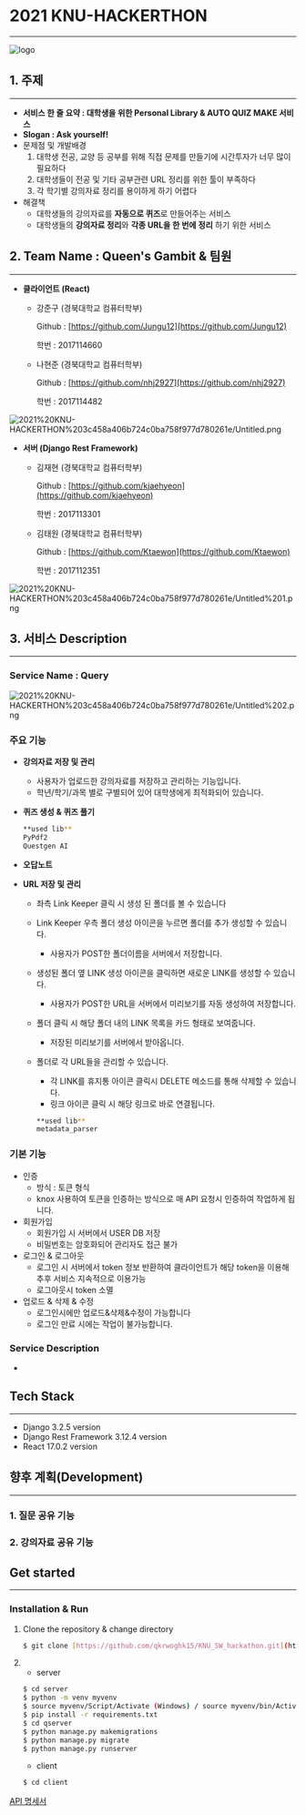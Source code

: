# 2021 KNU-HACKERTHON

---

![logo](https://s3.us-west-2.amazonaws.com/secure.notion-static.com/ad267fd9-e53d-49e8-893d-9b8fdd02b499/Untitled.jpeg?X-Amz-Algorithm=AWS4-HMAC-SHA256&X-Amz-Credential=AKIAT73L2G45O3KS52Y5%2F20210722%2Fus-west-2%2Fs3%2Faws4_request&X-Amz-Date=20210722T203055Z&X-Amz-Expires=86400&X-Amz-Signature=a892073330e564e4b887b455ebb59166a4599935bc6a09b3fad32b78d509cbed&X-Amz-SignedHeaders=host&response-content-disposition=filename%20%3D%22Untitled.jpeg%22)

## 1. 주제

---

- **서비스 한 줄 요약 : 대학생을 위한 Personal Library & AUTO QUIZ MAKE 서비스**
- **Slogan : Ask yourself!**
- 문제점 및 개발배경
    1. 대학생 전공, 교양 등 공부를 위해 직접 문제를 만들기에 시간투자가 너무 많이 필요하다
    2. 대학생들이 전공 및 기타 공부관련 URL 정리를 위한 툴이 부족하다
    3. 각 학기별 강의자료 정리를 용이하게 하기 어렵다
- 해결책
    - 대학생들의 강의자료를 **자동으로 퀴즈**로 만들어주는 서비스
    - 대학생들의 **강의자료 정리**와 **각종 URL을 한 번에 정리** 하기 위한 서비스

## 2. Team Name : Queen's Gambit & 팀원

---

- **클라이언트 (React)**
    - 강준구 (경북대학교 컴퓨터학부)

        Github : [https://github.com/Jungu12](https://github.com/Jungu12)

        학번 : 2017114660

    - 나현준 (경북대학교 컴퓨터학부)

        Github : [https://github.com/nhj2927](https://github.com/nhj2927)

        학번 : 2017114482

![2021%20KNU-HACKERTHON%203c458a406b724c0ba758f977d780261e/Untitled.png](2021%20KNU-HACKERTHON%203c458a406b724c0ba758f977d780261e/Untitled.png)

- **서버 (Django Rest Framework)**
    - 김재현 (경북대학교 컴퓨터학부)

        Github : [https://github.com/kjaehyeon](https://github.com/kjaehyeon)

        학번 : 2017113301

    - 김태원 (경북대학교 컴퓨터학부)

        Github : [https://github.com/Ktaewon](https://github.com/Ktaewon)

        학번 : 2017112351

![2021%20KNU-HACKERTHON%203c458a406b724c0ba758f977d780261e/Untitled%201.png](2021%20KNU-HACKERTHON%203c458a406b724c0ba758f977d780261e/Untitled%201.png)

## 3. 서비스 Description

---

### **Service Name : Query**

![2021%20KNU-HACKERTHON%203c458a406b724c0ba758f977d780261e/Untitled%202.png](2021%20KNU-HACKERTHON%203c458a406b724c0ba758f977d780261e/Untitled%202.png)

### **주요 기능**

- **강의자료 저장 및 관리**
    - 사용자가 업로드한 강의자료를 저장하고 관리하는 기능입니다.
    - 학년/학기/과목 별로 구별되어 있어 대학생에게 최적화되어 있습니다.
- **퀴즈 생성 & 퀴즈 풀기**

    ```bash
    **used lib**
    PyPdf2
    Questgen AI
    ```

- **오답노트**
- **URL 저장 및 관리**
    - 좌측 Link Keeper 클릭 시 생성 된 폴더를 볼 수 있습니다
    - Link Keeper 우측 폴더 생성 아이콘을 누르면 폴더를 추가 생성할 수 있습니다.
        - 사용자가 POST한 폴더이름을 서버에서 저장합니다.
    - 생성된 폴더 옆 LINK 생성 아이콘을 클릭하면 새로운 LINK를 생성할 수 있습니다.
        - 사용자가 POST한 URL을 서버에서 미리보기를 자동 생성하여 저장합니다.
    - 폴더 클릭 시 해당 폴더 내의 LINK 목록을 카드 형태로 보여줍니다.
        - 저장된 미리보기를 서버에서 받아옵니다.
    - 폴더로 각 URL들을 관리할 수 있습니다.
        - 각 LINK를 휴지통 아이콘 클릭시 DELETE 메소드를 통해 삭제할 수 있습니다.
        - 링크 아이콘 클릭 시 해당 링크로 바로 연결됩니다.

        ```bash
        **used lib**
        metadata_parser
        ```

### 기본 기능

- 인증
    - 방식 : 토큰 형식
    - knox 사용하여 토큰을 인증하는 방식으로 매 API 요청시 인증하여 작업하게 됩니다.
- 회원가입
    - 회원가입 시 서버에서 USER DB 저장
    - 비밀번호는 암호화되어 관리자도 접근 불가
- 로그인 & 로그아웃
    - 로그인 시 서버에서 token 정보 반환하여 클라이언트가 해당 token을 이용해 추후 서비스 지속적으로 이용가능
    - 로그아웃시 token 소멸
- 업로드 & 삭제 & 수정
    - 로그인시에만 업로드&삭제&수정이 가능합니다
    - 로그인 만료 시에는 작업이 불가능합니다.

### Service Description

- 

## Tech Stack

---

- Django 3.2.5 version
- Django Rest Framework 3.12.4 version
- React 17.0.2 version

## 향후 계획(Development)

---

### 1. 질문 공유 기능

### 2. 강의자료 공유 기능

## Get started

---

### I**nstallation & Run**

1. Clone the repository & change directory

    ```bash
    $ git clone [https://github.com/qkrwoghk15/KNU_SW_hackathon.git](https://github.com/kjaehyeon/KNU_SW_Hackathon.git)
    ```

2. 
    - server

    ```bash
    $ cd server
    $ python -m venv myvenv
    $ source myvenv/Script/Activate (Windows) / source myvenv/bin/Activate (Mac)
    $ pip install -r requirements.txt
    $ cd qserver
    $ python manage.py makemigrations
    $ python manage.py migrate
    $ python manage.py runserver
    ```

    - client

    ```bash
    $ cd client
    ```

[API 명세서](https://www.notion.so/API-08fe6e9aa2714e8085eb016c09e0db73)
